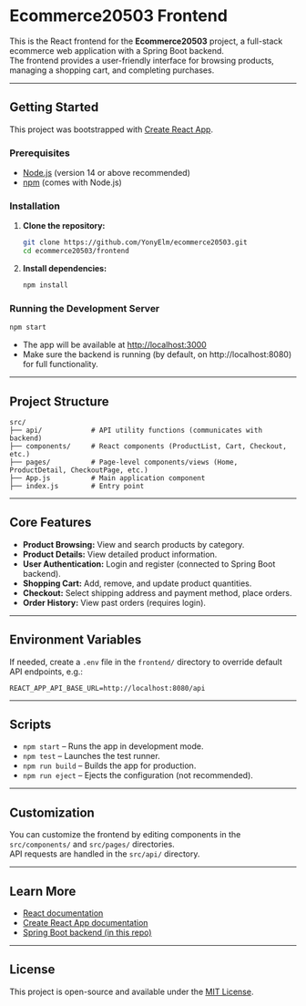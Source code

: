 # Ecommerce20503 Frontend

This is the React frontend for the **Ecommerce20503** project, a full-stack ecommerce web application with a Spring Boot backend.  
The frontend provides a user-friendly interface for browsing products, managing a shopping cart, and completing purchases.

---

## Getting Started

This project was bootstrapped with [Create React App](https://github.com/facebook/create-react-app).

### Prerequisites

- [Node.js](https://nodejs.org/) (version 14 or above recommended)
- [npm](https://www.npmjs.com/) (comes with Node.js)

### Installation

1. **Clone the repository:**
   ```bash
   git clone https://github.com/YonyElm/ecommerce20503.git
   cd ecommerce20503/frontend
   ```

2. **Install dependencies:**
   ```bash
   npm install
   ```

### Running the Development Server

```bash
npm start
```

- The app will be available at [http://localhost:3000](http://localhost:3000)
- Make sure the backend is running (by default, on http://localhost:8080) for full functionality.

---

## Project Structure

```
src/
├── api/            # API utility functions (communicates with backend)
├── components/     # React components (ProductList, Cart, Checkout, etc.)
├── pages/          # Page-level components/views (Home, ProductDetail, CheckoutPage, etc.)
├── App.js          # Main application component
├── index.js        # Entry point
```

---

## Core Features

- **Product Browsing:** View and search products by category.
- **Product Details:** View detailed product information.
- **User Authentication:** Login and register (connected to Spring Boot backend).
- **Shopping Cart:** Add, remove, and update product quantities.
- **Checkout:** Select shipping address and payment method, place orders.
- **Order History:** View past orders (requires login).

---

## Environment Variables

If needed, create a `.env` file in the `frontend/` directory to override default API endpoints, e.g.:
```
REACT_APP_API_BASE_URL=http://localhost:8080/api
```

---

## Scripts

- `npm start` – Runs the app in development mode.
- `npm test` – Launches the test runner.
- `npm run build` – Builds the app for production.
- `npm run eject` – Ejects the configuration (not recommended).

---

## Customization

You can customize the frontend by editing components in the `src/components/` and `src/pages/` directories.  
API requests are handled in the `src/api/` directory.

---

## Learn More

- [React documentation](https://reactjs.org/)
- [Create React App documentation](https://facebook.github.io/create-react-app/docs/getting-started)
- [Spring Boot backend (in this repo)](../backend/README.md)

---

## License

This project is open-source and available under the [MIT License](../LICENSE).
